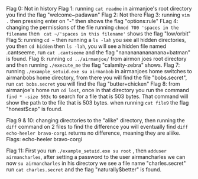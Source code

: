 Flag 0: Not in history
Flag 1: running `cat readme` in airmanjoe's root directory you find the flag "welcome~padawan" 
Flag 2: Not there
Flag 3: running `vim .` then pressing enter on "-" then shows the flag "options:rule"
FLag 4: changing the permissions of the file running `chmod 700 'spaces in the filename` then ` cat ~/'spaces in this filename'`
shows the flag "low/orbit"
Flag 5: running `cd ~` then running a `ls -lah` you see all hidden directories, you then `cd hidden` then `ls -lah`, you will
see a hidden file named .cantseeme, run `cat .cantseeme` and the flag "nananananananana+batman" is found.
Flag 6: running `cd ../airmanjoe/` from airmon joes root directory and then running `./execute_me`
the flag "calamity-zebra" shows.
Flag 7: running `./example_setuid.exe su airmanbob` in airmanjoes home switches to airmanbobs home directory, from there
you will find the file "bobs.secret", run `cat bobs.secret` you will find the flag "butter+chicken"
Flag 8: from airmanjoe's home run `cd lost`, once in that directory you run the command `find * -size 503c` to search for
a file that is 503 bytes. That command will show the path to the file that is 503 bytes. when running `cat file9`
the flag "honest$cap" is found.

Flag 9 & 10: changing directories to the "alike" directory, then running the `diff` command on 2 files to find the difference
you will eventually find `diff echo-heeler bravo-corgi` returns no difference, meaning they are aliike. Flags: echo-heeler bravo-corgi

Flag 11: First you run `./example_setuid.exe su root` , then `adduser airmancharles`, after setting a password to the user 
airmancharles we can now `su airmancharles` in his directory we see a file name "charles.secret" run `cat charles.secret`
and the flag "naturally$better" is found.
